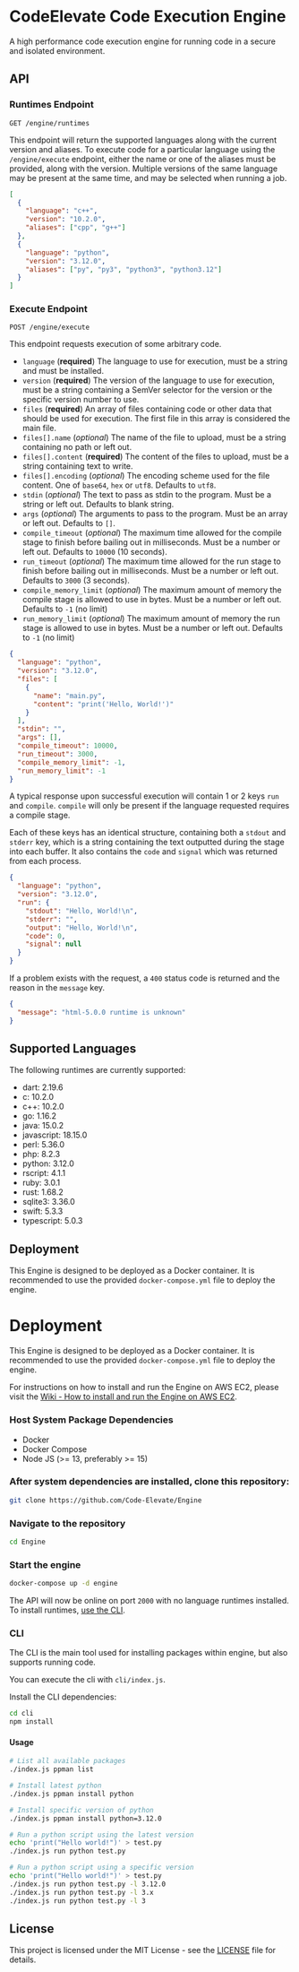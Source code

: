 # CodeElevate Code Execution Engine

A high performance code execution engine for running code in a secure and isolated environment.

## API

### Runtimes Endpoint

`GET /engine/runtimes`

This endpoint will return the supported languages along with the current version and aliases. To execute
code for a particular language using the `/engine/execute` endpoint, either the name or one of the aliases must
be provided, along with the version.
Multiple versions of the same language may be present at the same time, and may be selected when running a job.

```json
[
  {
    "language": "c++",
    "version": "10.2.0",
    "aliases": ["cpp", "g++"]
  },
  {
    "language": "python",
    "version": "3.12.0",
    "aliases": ["py", "py3", "python3", "python3.12"]
  }
]
```

### Execute Endpoint

`POST /engine/execute`

This endpoint requests execution of some arbitrary code.

- `language` (**required**) The language to use for execution, must be a string and must be installed.
- `version` (**required**) The version of the language to use for execution, must be a string containing a SemVer selector for the version or the specific version number to use.
- `files` (**required**) An array of files containing code or other data that should be used for execution. The first file in this array is considered the main file.
- `files[].name` (_optional_) The name of the file to upload, must be a string containing no path or left out.
- `files[].content` (**required**) The content of the files to upload, must be a string containing text to write.
- `files[].encoding` (_optional_) The encoding scheme used for the file content. One of `base64`, `hex` or `utf8`. Defaults to `utf8`.
- `stdin` (_optional_) The text to pass as stdin to the program. Must be a string or left out. Defaults to blank string.
- `args` (_optional_) The arguments to pass to the program. Must be an array or left out. Defaults to `[]`.
- `compile_timeout` (_optional_) The maximum time allowed for the compile stage to finish before bailing out in milliseconds. Must be a number or left out. Defaults to `10000` (10 seconds).
- `run_timeout` (_optional_) The maximum time allowed for the run stage to finish before bailing out in milliseconds. Must be a number or left out. Defaults to `3000` (3 seconds).
- `compile_memory_limit` (_optional_) The maximum amount of memory the compile stage is allowed to use in bytes. Must be a number or left out. Defaults to `-1` (no limit)
- `run_memory_limit` (_optional_) The maximum amount of memory the run stage is allowed to use in bytes. Must be a number or left out. Defaults to `-1` (no limit)

```json
{
  "language": "python",
  "version": "3.12.0",
  "files": [
    {
      "name": "main.py",
      "content": "print('Hello, World!')"
    }
  ],
  "stdin": "",
  "args": [],
  "compile_timeout": 10000,
  "run_timeout": 3000,
  "compile_memory_limit": -1,
  "run_memory_limit": -1
}
```

A typical response upon successful execution will contain 1 or 2 keys `run` and `compile`.
`compile` will only be present if the language requested requires a compile stage.

Each of these keys has an identical structure, containing both a `stdout` and `stderr` key, which is a string containing the text outputted during the stage into each buffer.
It also contains the `code` and `signal` which was returned from each process.

```json
{
  "language": "python",
  "version": "3.12.0",
  "run": {
    "stdout": "Hello, World!\n",
    "stderr": "",
    "output": "Hello, World!\n",
    "code": 0,
    "signal": null
  }
}
```

If a problem exists with the request, a `400` status code is returned and the reason in the `message` key.

```json
{
  "message": "html-5.0.0 runtime is unknown"
}
```

## Supported Languages

The following runtimes are currently supported:

- dart: 2.19.6
- c: 10.2.0
- c++: 10.2.0
- go: 1.16.2
- java: 15.0.2
- javascript: 18.15.0
- perl: 5.36.0
- php: 8.2.3
- python: 3.12.0
- rscript: 4.1.1
- ruby: 3.0.1
- rust: 1.68.2
- sqlite3: 3.36.0
- swift: 5.3.3
- typescript: 5.0.3

## Deployment

This Engine is designed to be deployed as a Docker container. It is recommended to use the provided `docker-compose.yml` file to deploy the engine.

# Deployment

This Engine is designed to be deployed as a Docker container. It is recommended to use the provided `docker-compose.yml` file to deploy the engine.

For instructions on how to install and run the Engine on AWS EC2, please visit the [Wiki - How to install and run the Engine on AWS EC2](https://github.com/Code-Elevate/Engine/wiki/How-to-install-and-run-the-Engine-on-AWS-EC2).

### Host System Package Dependencies

- Docker
- Docker Compose
- Node JS (>= 13, preferably >= 15)

### After system dependencies are installed, clone this repository:

```sh
git clone https://github.com/Code-Elevate/Engine
```

### Navigate to the repository

```sh
cd Engine
```

### Start the engine

```sh
docker-compose up -d engine
```

The API will now be online on port `2000` with no language runtimes installed. To install runtimes, [use the CLI](#cli).

### CLI

The CLI is the main tool used for installing packages within engine, but also supports running code.

You can execute the cli with `cli/index.js`.

Install the CLI dependencies:

```sh
cd cli
npm install
```

#### Usage

```sh
# List all available packages
./index.js ppman list

# Install latest python
./index.js ppman install python

# Install specific version of python
./index.js ppman install python=3.12.0

# Run a python script using the latest version
echo 'print("Hello world!")' > test.py
./index.js run python test.py

# Run a python script using a specific version
echo 'print("Hello world!")' > test.py
./index.js run python test.py -l 3.12.0
./index.js run python test.py -l 3.x
./index.js run python test.py -l 3
```

## License

This project is licensed under the MIT License - see the [LICENSE](LICENSE) file for details.
